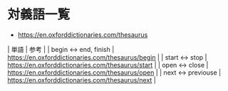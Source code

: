 # 対義語一覧
* https://en.oxforddictionaries.com/thesaurus

| 単語 | 参考 | 
| begin <-> end, finish | https://en.oxforddictionaries.com/thesaurus/begin |
| start <-> stop | https://en.oxforddictionaries.com/thesaurus/start |
| open <-> close | https://en.oxforddictionaries.com/thesaurus/open |
| next <-> previouse | https://en.oxforddictionaries.com/thesaurus/next |

